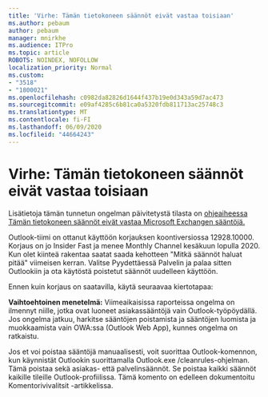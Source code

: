 ```yaml
---
title: 'Virhe: Tämän tietokoneen säännöt eivät vastaa toisiaan'
ms.author: pebaum
author: pebaum
manager: mnirkhe
ms.audience: ITPro
ms.topic: article
ROBOTS: NOINDEX, NOFOLLOW
localization_priority: Normal
ms.custom:
- "3518"
- "1800021"
ms.openlocfilehash: c0982da82826d1644f437b19e0d343a59d7ac473
ms.sourcegitcommit: e09af4285c6b81ca0a5320fdb811713ac25748c3
ms.translationtype: MT
ms.contentlocale: fi-FI
ms.lasthandoff: 06/09/2020
ms.locfileid: "44664243"
---
```

# <a name="error-the-rules-on-this-computer-do-not-match"></a>Virhe: Tämän tietokoneen säännöt eivät vastaa toisiaan

Lisätietoja tämän tunnetun ongelman päivitetystä tilasta on [ohjeaiheessa Tämän tietokoneen säännöt eivät vastaa Microsoft Exchangen sääntöjä.](https://support.office.com/article/d032e037-b224-429e-b325-633afde9b5f0)

Outlook-tiimi on ottanut käyttöön korjauksen koontiversiossa 12928.10000. Korjaus on jo Insider Fast ja menee Monthly Channel kesäkuun lopulla 2020. Kun olet kiinteä rakentaa saatat saada kehotteen "Mitkä säännöt haluat pitää" viimeisen kerran. Valitse Pyydettäessä Palvelin ja palaa sitten Outlookiin ja ota käytöstä poistetut säännöt uudelleen käyttöön.

Ennen kuin korjaus on saatavilla, käytä seuraavaa kiertotapaa:

**Vaihtoehtoinen menetelmä:** Viimeaikaisissa raporteissa ongelma on ilmennyt niille, jotka ovat luoneet asiakassääntöjä vain Outlook-työpöydällä. Jos ongelma jatkuu, harkitse sääntöjen poistamista ja sääntöjen luomista ja muokkaamista vain OWA:ssa (Outlook Web App), kunnes ongelma on ratkaistu.

Jos et voi poistaa sääntöjä manuaalisesti, voit suorittaa Outlook-komennon, kun käynnistät Outlookin suorittamalla Outlook.exe /cleanrules-ohjelman. Tämä poistaa sekä asiakas- että palvelinsäännöt. Se poistaa kaikki säännöt kaikille tileille Outlook-profiilissa. Tämä komento on edelleen dokumentoitu Komentorivivalitsit -artikkelissa.

